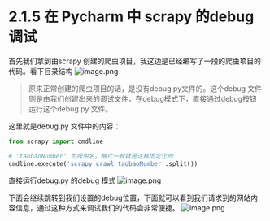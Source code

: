 # 2.1.5 在 Pycharm 中 scrapy 的debug调试

首先我们拿到由scrapy 创建的爬虫项目，我这边是已经编写了一段的爬虫项目的代码。看下目录结构
![image.png](https://cdn.nlark.com/yuque/0/2019/png/235650/1552008200936-b9b89876-dd64-49a1-9ad8-59abec3cfe84.png#align=left&display=inline&height=213&name=image.png&originHeight=426&originWidth=492&size=48464&status=done&width=246)
> 原来正常创建的爬虫项目的话，是没有debug.py文件的。这个debug 文件则是由我们创建出来的调试文件，在debug模式下，直接通过debug按钮 运行这个debug.py 文件。


这里就是debug.py 文件中的内容：
```python
from scrapy import cmdline

# 'taobaoNumber' 为爬虫名，格式一般就是这样固定化的
cmdline.execute('scrapy crawl taobaoNumber'.split()) 
```

直接运行debug.py 的debug 模式
![image.png](https://cdn.nlark.com/yuque/0/2019/png/235650/1552008624809-2c7b2c19-5325-45ce-a7b3-3cee77c18c94.png#align=left&display=inline&height=454&name=image.png&originHeight=908&originWidth=2060&size=102657&status=done&width=1030)

下面会继续跳转到我们设置的debug位置，下面就可以看到我们请求到的网站内容信息，通过这种方式来调试我们的代码会非常便捷。
![image.png](https://cdn.nlark.com/yuque/0/2019/png/235650/1552008744871-0cb4c9b3-20f8-4512-b20c-e96994794269.png#align=left&display=inline&height=799&name=image.png&originHeight=1598&originWidth=2150&size=495486&status=done&width=1075)
